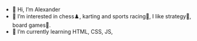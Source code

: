 - 👋 Hi, I’m Alexander
- 👀 I’m interested in chess♟️, karting and sports racing🏁, I like strategy📜, board games🎲.
- 🌱 I’m currently learning HTML, CSS, JS, 
